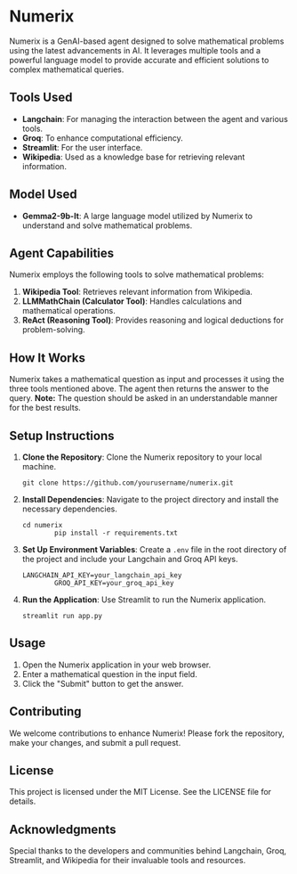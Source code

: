 <h1>Numerix</h1>

<p>Numerix is a GenAI-based agent designed to solve mathematical problems using the latest advancements in AI. It leverages multiple tools and a powerful language model to provide accurate and efficient solutions to complex mathematical queries.</p>

<h2>Tools Used</h2>
<ul>
    <li><strong>Langchain</strong>: For managing the interaction between the agent and various tools.</li>
    <li><strong>Groq</strong>: To enhance computational efficiency.</li>
    <li><strong>Streamlit</strong>: For the user interface.</li>
    <li><strong>Wikipedia</strong>: Used as a knowledge base for retrieving relevant information.</li>
</ul>

<h2>Model Used</h2>
<ul>
    <li><strong>Gemma2-9b-It</strong>: A large language model utilized by Numerix to understand and solve mathematical problems.</li>
</ul>

<h2>Agent Capabilities</h2>

<p>Numerix employs the following tools to solve mathematical problems:</p>
<ol>
    <li><strong>Wikipedia Tool</strong>: Retrieves relevant information from Wikipedia.</li>
    <li><strong>LLMMathChain (Calculator Tool)</strong>: Handles calculations and mathematical operations.</li>
    <li><strong>ReAct (Reasoning Tool)</strong>: Provides reasoning and logical deductions for problem-solving.</li>
</ol>

<h2>How It Works</h2>

<p>Numerix takes a mathematical question as input and processes it using the three tools mentioned above. The agent then returns the answer to the query. <strong>Note:</strong> The question should be asked in an understandable manner for the best results.</p>

<h2>Setup Instructions</h2>
<ol>
    <li><strong>Clone the Repository</strong>: Clone the Numerix repository to your local machine.
        <pre><code>git clone https://github.com/yourusername/numerix.git</code></pre>
    </li>
    <li><strong>Install Dependencies</strong>: Navigate to the project directory and install the necessary dependencies.
        <pre><code>cd numerix
        pip install -r requirements.txt</code></pre>
    </li>
    <li><strong>Set Up Environment Variables</strong>: Create a <code>.env</code> file in the root directory of the project and include your Langchain and Groq API keys.
        <pre><code>LANGCHAIN_API_KEY=your_langchain_api_key
        GROQ_API_KEY=your_groq_api_key</code></pre>
    </li>
    <li><strong>Run the Application</strong>: Use Streamlit to run the Numerix application.
        <pre><code>streamlit run app.py</code></pre>
    </li>
</ol>

<h2>Usage</h2>
<ol>
    <li>Open the Numerix application in your web browser.</li>
    <li>Enter a mathematical question in the input field.</li>
    <li>Click the "Submit" button to get the answer.</li>
</ol>

<h2>Contributing</h2>

<p>We welcome contributions to enhance Numerix! Please fork the repository, make your changes, and submit a pull request.</p>

<h2>License</h2>

<p>This project is licensed under the MIT License. See the LICENSE file for details.</p>

<h2>Acknowledgments</h2>

<p>Special thanks to the developers and communities behind Langchain, Groq, Streamlit, and Wikipedia for their invaluable tools and resources.</p>
